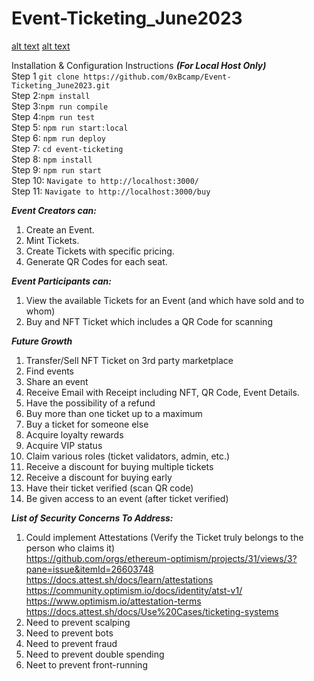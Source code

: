 # Event-Ticketing_June2023

[alt text](https://github.com/0xBcamp/Event-Ticketing_June2023/blob/main/src/images/creator-dashboard.png)
[alt text](https://github.com/0xBcamp/Event-Ticketing_June2023/blob/main/src/images/user-dashboard.png)

Installation & Configuration Instructions <b><i>(For Local Host Only)</b></i><br>
Step 1 ```git clone https://github.com/0xBcamp/Event-Ticketing_June2023.git```<br>
Step 2:```npm install```<br>
Step 3:```npm run compile```<br>
Step 4:```npm run test```<br>
Step 5: ```npm run start:local```<br>
Step 6: ```npm run deploy```<br>
Step 7: ```cd event-ticketing```<br>
Step 8: ```npm install```<br>
Step 9: ```npm run start```<br>
Step 10: ```Navigate to http://localhost:3000/```<br>
Step 11: ```Navigate to http://localhost:3000/buy```<br>




***Event Creators can:***
1. Create an Event.
2. Mint Tickets.
3. Create Tickets with specific pricing.
4. Generate QR Codes for each seat.

***Event Participants can:***

1. View the available Tickets for an Event (and which have sold and to whom)
2. Buy and NFT Ticket which includes a QR Code for scanning


***Future Growth***
1. Transfer/Sell NFT Ticket on 3rd party marketplace
2. Find events
3. Share an event
4. Receive Email with Receipt including NFT, QR Code, Event Details.
5. Have the possibility of a refund
6. Buy more than one ticket up to a maximum
7. Buy a ticket for someone else
8. Acquire loyalty rewards
9. Acquire VIP status
10. Claim various roles (ticket validators, admin, etc.)
11. Receive a discount for buying multiple tickets
12. Receive a discount for buying early
13. Have their ticket verified (scan QR code)
14. Be given access to an event (after ticket verified)


***List of Security Concerns To Address:***
1. Could implement Attestations (Verify the Ticket truly belongs to the person who claims it)<br>
https://github.com/orgs/ethereum-optimism/projects/31/views/3?pane=issue&itemId=26603748 <br>
https://docs.attest.sh/docs/learn/attestations <br>
https://community.optimism.io/docs/identity/atst-v1/ <br>
https://www.optimism.io/attestation-terms <br>
   https://docs.attest.sh/docs/Use%20Cases/ticketing-systems <br>
3. Need to prevent scalping
3. Need to prevent bots
4. Need to prevent fraud
5. Need to prevent double spending
6. Neet to prevent front-running


 